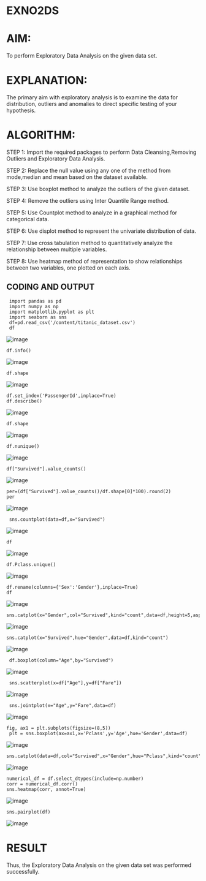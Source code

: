 # EXNO2DS
# AIM:
To perform Exploratory Data Analysis on the given data set.
      
# EXPLANATION:
  The primary aim with exploratory analysis is to examine the data for distribution, outliers and anomalies to direct specific testing of your hypothesis.
  
# ALGORITHM:
STEP 1: Import the required packages to perform Data Cleansing,Removing Outliers and Exploratory Data Analysis.

STEP 2: Replace the null value using any one of the method from mode,median and mean based on the dataset available.

STEP 3: Use boxplot method to analyze the outliers of the given dataset.

STEP 4: Remove the outliers using Inter Quantile Range method.

STEP 5: Use Countplot method to analyze in a graphical method for categorical data.

STEP 6: Use displot method to represent the univariate distribution of data.

STEP 7: Use cross tabulation method to quantitatively analyze the relationship between multiple variables.

STEP 8: Use heatmap method of representation to show relationships between two variables, one plotted on each axis.

## CODING AND OUTPUT
```
 import pandas as pd
 import numpy as np
 import matplotlib.pyplot as plt
 import seaborn as sns
 df=pd.read_csv('/content/titanic_dataset.csv')
 df
```
![image](https://github.com/user-attachments/assets/6a29483f-ed54-422d-ba7e-39a93ba6d764)
```
df.info()
```
![image](https://github.com/user-attachments/assets/4920a3db-84c8-4079-ab7c-6efdb1088085)
```
df.shape
```
![image](https://github.com/user-attachments/assets/7e53dbcf-94ff-4fcb-96f3-2ea9bd074307)
```
df.set_index('PassengerId',inplace=True)
df.describe()
```
![image](https://github.com/user-attachments/assets/17b9efc3-880e-4740-a7cb-629d8f909847)
```
df.shape
```
![image](https://github.com/user-attachments/assets/4bbfcd1e-da9c-4038-a230-f0adb68d543f)
```
df.nunique()
```
![image](https://github.com/user-attachments/assets/5b43a461-6801-40eb-a2ab-57101540cc10)
```
df["Survived"].value_counts()
```
![image](https://github.com/user-attachments/assets/d8286bed-f958-45d5-b943-9db346668915)
```
per=(df["Survived"].value_counts()/df.shape[0]*100).round(2)
per
```
![image](https://github.com/user-attachments/assets/712ac0e2-064e-44e3-a8f6-e38b8caaed92)
```
 sns.countplot(data=df,x="Survived")
```
![image](https://github.com/user-attachments/assets/2db305be-bcb7-4b99-9205-59e4b5f33937)
```
df
```
![image](https://github.com/user-attachments/assets/34a2f9fa-8d28-422f-aaf6-d2ab22dbc412)
```
df.Pclass.unique()
```
![image](https://github.com/user-attachments/assets/557ab235-0e52-4cb6-8b46-712123393ee0)
```
df.rename(columns={'Sex':'Gender'},inplace=True)
df
```
![image](https://github.com/user-attachments/assets/410b28c1-0358-4af4-bc52-cdf133df653d)
```
sns.catplot(x="Gender",col="Survived",kind="count",data=df,height=5,aspect=.7)
```
![image](https://github.com/user-attachments/assets/0cd66ba4-01e7-450c-85ca-0e1a88680a16)
```
sns.catplot(x="Survived",hue="Gender",data=df,kind="count")
```
![image](https://github.com/user-attachments/assets/1dbe58bc-0fd5-4109-9e5a-231bd368026c)
```
 df.boxplot(column="Age",by="Survived")
```
![image](https://github.com/user-attachments/assets/1fd98dcd-bb50-4fc9-8a6b-fffdcd3c2f18)
```
 sns.scatterplot(x=df["Age"],y=df["Fare"])
```
![image](https://github.com/user-attachments/assets/8ab55a25-1f4f-4dcf-a764-27e8bf3b5f2f)
```
 sns.jointplot(x="Age",y="Fare",data=df)
```
![image](https://github.com/user-attachments/assets/c75ea71a-41b4-4d84-acc6-70b3840a2011)
```
fig, ax1 = plt.subplots(figsize=(8,5))
 plt = sns.boxplot(ax=ax1,x='Pclass',y='Age',hue='Gender',data=df)
```
![image](https://github.com/user-attachments/assets/f5af4bd8-bf68-49ee-bda6-f02c10bb3f23)
```
sns.catplot(data=df,col="Survived",x="Gender",hue="Pclass",kind="count")
```
![image](https://github.com/user-attachments/assets/56335146-2474-45fc-affd-7c396644fe68)
```
numerical_df = df.select_dtypes(include=np.number)
corr = numerical_df.corr()
sns.heatmap(corr, annot=True)
```
![image](https://github.com/user-attachments/assets/892e42f3-e064-4248-a034-ba28a1a4b347)

```
sns.pairplot(df)
```
![image](https://github.com/user-attachments/assets/424cfaba-aa5e-4b84-a248-c5d4ccf84754)

# RESULT
Thus, the Exploratory Data Analysis on the given data set was performed successfully.

